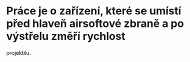 # Práce je o zařízení, které se umístí před hlaveň airsoftové zbraně a po výstřelu změří rychlost
projektilu.
